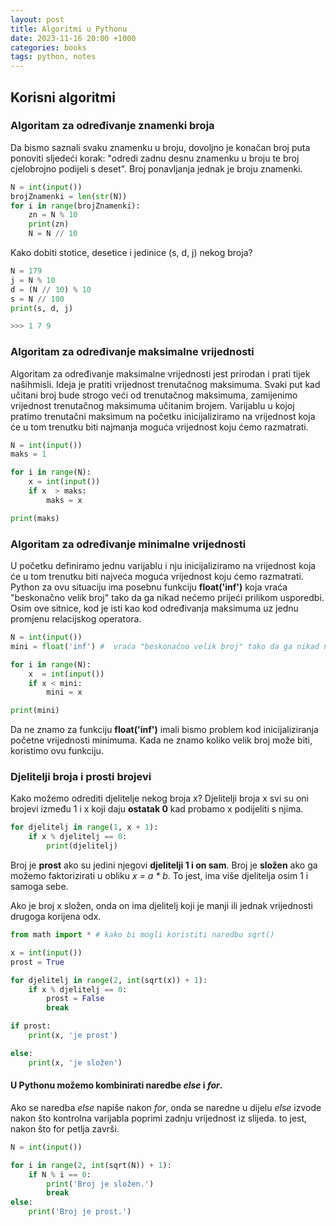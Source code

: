 ```yaml
---
layout: post
title: Algoritmi u Pythonu
date: 2023-11-16 20:00 +1000
categories: books
tags: python, notes
---
```



##  Korisni algoritmi
### Algoritam za određivanje znamenki broja

Da bismo saznali svaku znamenku u broju, dovoljno je konačan broj puta ponoviti sljedeći korak: "odredi zadnu desnu znamenku u broju te broj cjelobrojno podijeli s deset". Broj ponavljanja jednak je broju znamenki.

```python
N = int(input())
brojZnamenki = len(str(N))
for i in range(brojZnamenki):
    zn = N % 10
    print(zn)
    N = N // 10
```

Kako dobiti stotice, desetice i jedinice (s, d, j) nekog broja?

```python
N = 179
j = N % 10
d = (N // 10) % 10
s = N // 100
print(s, d, j)

>>> 1 7 9
```

### Algoritam za određivanje maksimalne vrijednosti

Algoritam za određivanje maksimalne vrijednosti jest prirodan i prati tijek našihmisli. Ideja je pratiti vrijednost trenutačnog maksimuma. Svaki put kad učitani broj bude strogo veći od trenutačnog maksimuma, zamijenimo vrijednost trenutačnog maksimuma učitanim brojem. Varijablu u kojoj pratimo trenutačni maksimum na početku inicijaliziramo na vrijednost koja će u tom trenutku biti najmanja moguća vrijednost koju ćemo razmatrati.

```python
N = int(input())
maks = 1

for i in range(N):
    x = int(input())
    if x  > maks:
        maks = x

print(maks)
```

### Algoritam za određivanje minimalne vrijednosti

U početku definiramo jednu varijablu i nju inicijaliziramo  na vrijednost koja će u tom trenutku biti najveća moguća vrijednost koju ćemo razmatrati. Python za ovu situaciju ima posebnu funkciju **float('inf')** koja vraća "beskonačno velik broj" tako da ga nikad nećemo prijeći prilikom usporedbi. Osim ove sitnice, kod  je isti kao kod određivanja maksimuma uz jednu promjenu relacijskog operatora.

```python
N = int(input())
mini = float('inf') #  vraća "beskonačno velik broj" tako da ga nikad nećemo prijeći prilikom usporedbi

for i in range(N):
    x  = int(input())
    if x < mini:
        mini = x

print(mini)
```

Da ne znamo za funkciju **float('inf')** imali bismo problem kod inicijaliziranja početne vrijednosti minimuma. Kada ne znamo koliko velik broj može biti, koristimo ovu funkciju.

### Djelitelji broja i prosti brojevi

Kako možemo odrediti djelitelje nekog broja x? Djelitelji broja x svi su oni brojevi između 1 i x koji daju **ostatak 0** kad probamo x podijeliti s njima.

```python
for djelitelj in range(1, x + 1):
    if x % djelitelj == 0:
        print(djelitelj)
```

Broj je **prost** ako su jedini njegovi **djelitelji 1 i on sam**.
Broj je **složen** ako ga možemo faktorizirati u obliku *x = a * b*. To jest, ima više djelitelja osim 1 i samoga sebe.

Ako je broj x složen, onda on ima djelitelj koji je manji ili jednak vrijednosti drugoga korijena odx.

```python
from math import * # kako bi mogli koristiti naredbu sqrt()

x = int(input())
prost = True

for djelitelj in range(2, int(sqrt(x)) + 1):
    if x % djelitelj == 0:
        prost = False
        break

if prost:
    print(x, 'je prost')

else:
    print(x, 'je složen')
```

#### U Pythonu možemo kombinirati naredbe *else* i *for*.

Ako se naredba *else* napiše nakon *for*, onda se naredne u dijelu *else* izvode nakon što kontrolna varijabla poprimi zadnju vrijednost iz slijeda. to jest, nakon što for petlja završi.

```python
N = int(input())

for i in range(2, int(sqrt(N)) + 1):
    if N % i == 0:
        print('Broj je složen.')
        break
else:
    print('Broj je prost.')
```
